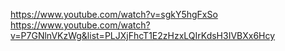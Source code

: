 https://www.youtube.com/watch?v=sgkY5hgFxSo
https://www.youtube.com/watch?v=P7GNlnVKzWg&list=PLJXjFhcT1E2zHzxLQIrKdsH3IVBXx6Hcy
